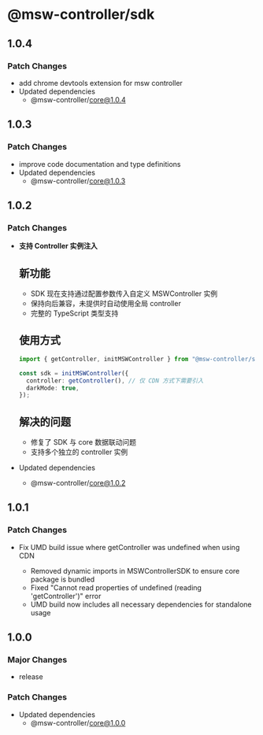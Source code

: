 # @msw-controller/sdk

## 1.0.4

### Patch Changes

- add chrome devtools extension for msw controller
- Updated dependencies
  - @msw-controller/core@1.0.4

## 1.0.3

### Patch Changes

- improve code documentation and type definitions
- Updated dependencies
  - @msw-controller/core@1.0.3

## 1.0.2

### Patch Changes

- **支持 Controller 实例注入**

  ## 新功能

  - SDK 现在支持通过配置参数传入自定义 MSWController 实例
  - 保持向后兼容，未提供时自动使用全局 controller
  - 完整的 TypeScript 类型支持

  ## 使用方式

  ```typescript
  import { getController, initMSWController } from "@msw-controller/sdk";

  const sdk = initMSWController({
    controller: getController(), // 仅 CDN 方式下需要引入
    darkMode: true,
  });
  ```

  ## 解决的问题

  - 修复了 SDK 与 core 数据联动问题
  - 支持多个独立的 controller 实例

- Updated dependencies
  - @msw-controller/core@1.0.2

## 1.0.1

### Patch Changes

- Fix UMD build issue where getController was undefined when using CDN

  - Removed dynamic imports in MSWControllerSDK to ensure core package is bundled
  - Fixed "Cannot read properties of undefined (reading 'getController')" error
  - UMD build now includes all necessary dependencies for standalone usage

## 1.0.0

### Major Changes

- release

### Patch Changes

- Updated dependencies
  - @msw-controller/core@1.0.0
